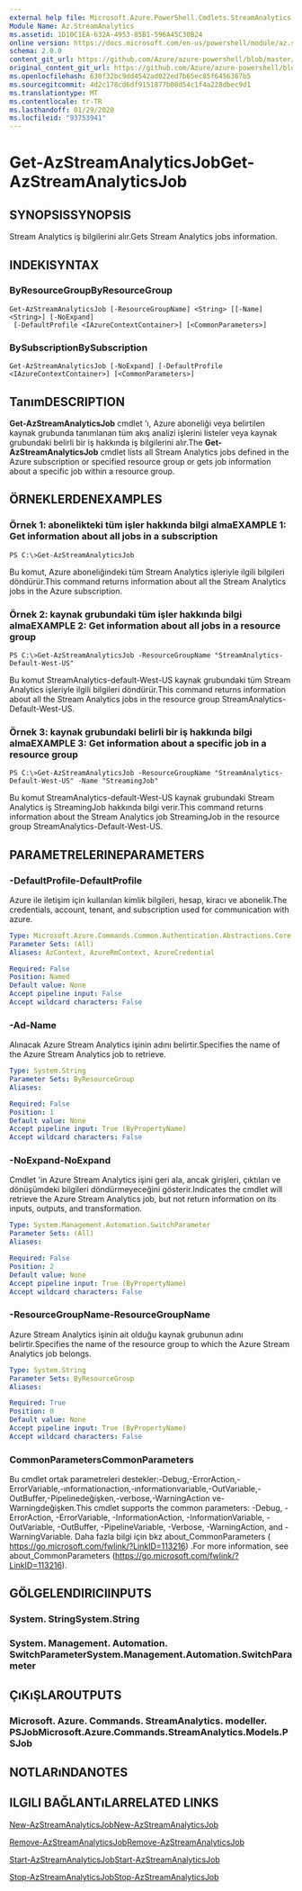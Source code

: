 ```yaml
---
external help file: Microsoft.Azure.PowerShell.Cmdlets.StreamAnalytics.dll-Help.xml
Module Name: Az.StreamAnalytics
ms.assetid: 1D10C1EA-632A-4953-85B1-596A45C30B24
online version: https://docs.microsoft.com/en-us/powershell/module/az.streamanalytics/get-azstreamanalyticsjob
schema: 2.0.0
content_git_url: https://github.com/Azure/azure-powershell/blob/master/src/StreamAnalytics/StreamAnalytics/help/Get-AzStreamAnalyticsJob.md
original_content_git_url: https://github.com/Azure/azure-powershell/blob/master/src/StreamAnalytics/StreamAnalytics/help/Get-AzStreamAnalyticsJob.md
ms.openlocfilehash: 630f32bc9dd4542ad022ed7b65ec85f6456367b5
ms.sourcegitcommit: 4d2c178cd6df9151877b08d54c1f4a228dbec9d1
ms.translationtype: MT
ms.contentlocale: tr-TR
ms.lasthandoff: 01/29/2020
ms.locfileid: "93753941"
---
```

# <span data-ttu-id="fa4d4-101">Get-AzStreamAnalyticsJob</span><span class="sxs-lookup"><span data-stu-id="fa4d4-101">Get-AzStreamAnalyticsJob</span></span>

## <span data-ttu-id="fa4d4-102">SYNOPSIS</span><span class="sxs-lookup"><span data-stu-id="fa4d4-102">SYNOPSIS</span></span>
<span data-ttu-id="fa4d4-103">Stream Analytics iş bilgilerini alır.</span><span class="sxs-lookup"><span data-stu-id="fa4d4-103">Gets Stream Analytics jobs information.</span></span>

## <span data-ttu-id="fa4d4-104">INDEKI</span><span class="sxs-lookup"><span data-stu-id="fa4d4-104">SYNTAX</span></span>

### <span data-ttu-id="fa4d4-105">ByResourceGroup</span><span class="sxs-lookup"><span data-stu-id="fa4d4-105">ByResourceGroup</span></span>
```
Get-AzStreamAnalyticsJob [-ResourceGroupName] <String> [[-Name] <String>] [-NoExpand]
 [-DefaultProfile <IAzureContextContainer>] [<CommonParameters>]
```

### <span data-ttu-id="fa4d4-106">BySubscription</span><span class="sxs-lookup"><span data-stu-id="fa4d4-106">BySubscription</span></span>
```
Get-AzStreamAnalyticsJob [-NoExpand] [-DefaultProfile <IAzureContextContainer>] [<CommonParameters>]
```

## <span data-ttu-id="fa4d4-107">Tanım</span><span class="sxs-lookup"><span data-stu-id="fa4d4-107">DESCRIPTION</span></span>
<span data-ttu-id="fa4d4-108">**Get-AzStreamAnalyticsJob** cmdlet 'ı, Azure aboneliği veya belirtilen kaynak grubunda tanımlanan tüm akış analizi işlerini listeler veya kaynak grubundaki belirli bir iş hakkında iş bilgilerini alır.</span><span class="sxs-lookup"><span data-stu-id="fa4d4-108">The **Get-AzStreamAnalyticsJob** cmdlet lists all Stream Analytics jobs defined in the Azure subscription or specified resource group or gets job information about a specific job within a resource group.</span></span>

## <span data-ttu-id="fa4d4-109">ÖRNEKLERDEN</span><span class="sxs-lookup"><span data-stu-id="fa4d4-109">EXAMPLES</span></span>

### <span data-ttu-id="fa4d4-110">Örnek 1: abonelikteki tüm işler hakkında bilgi alma</span><span class="sxs-lookup"><span data-stu-id="fa4d4-110">EXAMPLE 1: Get information about all jobs in a subscription</span></span>
```
PS C:\>Get-AzStreamAnalyticsJob
```

<span data-ttu-id="fa4d4-111">Bu komut, Azure aboneliğindeki tüm Stream Analytics işleriyle ilgili bilgileri döndürür.</span><span class="sxs-lookup"><span data-stu-id="fa4d4-111">This command returns information about all the Stream Analytics jobs in the Azure subscription.</span></span>

### <span data-ttu-id="fa4d4-112">Örnek 2: kaynak grubundaki tüm işler hakkında bilgi alma</span><span class="sxs-lookup"><span data-stu-id="fa4d4-112">EXAMPLE 2: Get information about all jobs in a resource group</span></span>
```
PS C:\>Get-AzStreamAnalyticsJob -ResourceGroupName "StreamAnalytics-Default-West-US"
```

<span data-ttu-id="fa4d4-113">Bu komut StreamAnalytics-default-West-US kaynak grubundaki tüm Stream Analytics işleriyle ilgili bilgileri döndürür.</span><span class="sxs-lookup"><span data-stu-id="fa4d4-113">This command returns information about all the Stream Analytics jobs in the resource group StreamAnalytics-Default-West-US.</span></span>

### <span data-ttu-id="fa4d4-114">Örnek 3: kaynak grubundaki belirli bir iş hakkında bilgi alma</span><span class="sxs-lookup"><span data-stu-id="fa4d4-114">EXAMPLE 3: Get information about a specific job in a resource group</span></span>
```
PS C:\>Get-AzStreamAnalyticsJob -ResourceGroupName "StreamAnalytics-Default-West-US" -Name "StreamingJob"
```

<span data-ttu-id="fa4d4-115">Bu komut StreamAnalytics-default-West-US kaynak grubundaki Stream Analytics iş StreamingJob hakkında bilgi verir.</span><span class="sxs-lookup"><span data-stu-id="fa4d4-115">This command returns information about the Stream Analytics job StreamingJob in the resource group StreamAnalytics-Default-West-US.</span></span>

## <span data-ttu-id="fa4d4-116">PARAMETRELERINE</span><span class="sxs-lookup"><span data-stu-id="fa4d4-116">PARAMETERS</span></span>

### <span data-ttu-id="fa4d4-117">-DefaultProfile</span><span class="sxs-lookup"><span data-stu-id="fa4d4-117">-DefaultProfile</span></span>
<span data-ttu-id="fa4d4-118">Azure ile iletişim için kullanılan kimlik bilgileri, hesap, kiracı ve abonelik.</span><span class="sxs-lookup"><span data-stu-id="fa4d4-118">The credentials, account, tenant, and subscription used for communication with azure.</span></span>

```yaml
Type: Microsoft.Azure.Commands.Common.Authentication.Abstractions.Core.IAzureContextContainer
Parameter Sets: (All)
Aliases: AzContext, AzureRmContext, AzureCredential

Required: False
Position: Named
Default value: None
Accept pipeline input: False
Accept wildcard characters: False
```

### <span data-ttu-id="fa4d4-119">-Ad</span><span class="sxs-lookup"><span data-stu-id="fa4d4-119">-Name</span></span>
<span data-ttu-id="fa4d4-120">Alınacak Azure Stream Analytics işinin adını belirtir.</span><span class="sxs-lookup"><span data-stu-id="fa4d4-120">Specifies the name of the Azure Stream Analytics job to retrieve.</span></span>

```yaml
Type: System.String
Parameter Sets: ByResourceGroup
Aliases:

Required: False
Position: 1
Default value: None
Accept pipeline input: True (ByPropertyName)
Accept wildcard characters: False
```

### <span data-ttu-id="fa4d4-121">-NoExpand</span><span class="sxs-lookup"><span data-stu-id="fa4d4-121">-NoExpand</span></span>
<span data-ttu-id="fa4d4-122">Cmdlet 'in Azure Stream Analytics işini geri ala, ancak girişleri, çıktıları ve dönüşümdeki bilgileri döndürmeyeceğini gösterir.</span><span class="sxs-lookup"><span data-stu-id="fa4d4-122">Indicates the cmdlet will retrieve the Azure Stream Analytics job, but not return information on its inputs, outputs, and transformation.</span></span>

```yaml
Type: System.Management.Automation.SwitchParameter
Parameter Sets: (All)
Aliases:

Required: False
Position: 2
Default value: None
Accept pipeline input: True (ByPropertyName)
Accept wildcard characters: False
```

### <span data-ttu-id="fa4d4-123">-ResourceGroupName</span><span class="sxs-lookup"><span data-stu-id="fa4d4-123">-ResourceGroupName</span></span>
<span data-ttu-id="fa4d4-124">Azure Stream Analytics işinin ait olduğu kaynak grubunun adını belirtir.</span><span class="sxs-lookup"><span data-stu-id="fa4d4-124">Specifies the name of the resource group to which the Azure Stream Analytics job belongs.</span></span>

```yaml
Type: System.String
Parameter Sets: ByResourceGroup
Aliases:

Required: True
Position: 0
Default value: None
Accept pipeline input: True (ByPropertyName)
Accept wildcard characters: False
```

### <span data-ttu-id="fa4d4-125">CommonParameters</span><span class="sxs-lookup"><span data-stu-id="fa4d4-125">CommonParameters</span></span>
<span data-ttu-id="fa4d4-126">Bu cmdlet ortak parametreleri destekler:-Debug,-ErrorAction,-ErrorVariable,-ınformationaction,-ınformationvariable,-OutVariable,-OutBuffer,-Pipelinedeğişken,-verbose,-WarningAction ve-Warningdeğişken.</span><span class="sxs-lookup"><span data-stu-id="fa4d4-126">This cmdlet supports the common parameters: -Debug, -ErrorAction, -ErrorVariable, -InformationAction, -InformationVariable, -OutVariable, -OutBuffer, -PipelineVariable, -Verbose, -WarningAction, and -WarningVariable.</span></span> <span data-ttu-id="fa4d4-127">Daha fazla bilgi için bkz about_CommonParameters ( https://go.microsoft.com/fwlink/?LinkID=113216) .</span><span class="sxs-lookup"><span data-stu-id="fa4d4-127">For more information, see about_CommonParameters (https://go.microsoft.com/fwlink/?LinkID=113216).</span></span>

## <span data-ttu-id="fa4d4-128">GÖLGELENDIRICI</span><span class="sxs-lookup"><span data-stu-id="fa4d4-128">INPUTS</span></span>

### <span data-ttu-id="fa4d4-129">System. String</span><span class="sxs-lookup"><span data-stu-id="fa4d4-129">System.String</span></span>

### <span data-ttu-id="fa4d4-130">System. Management. Automation. SwitchParameter</span><span class="sxs-lookup"><span data-stu-id="fa4d4-130">System.Management.Automation.SwitchParameter</span></span>

## <span data-ttu-id="fa4d4-131">ÇıKıŞLAR</span><span class="sxs-lookup"><span data-stu-id="fa4d4-131">OUTPUTS</span></span>

### <span data-ttu-id="fa4d4-132">Microsoft. Azure. Commands. StreamAnalytics. modeller. PSJob</span><span class="sxs-lookup"><span data-stu-id="fa4d4-132">Microsoft.Azure.Commands.StreamAnalytics.Models.PSJob</span></span>

## <span data-ttu-id="fa4d4-133">NOTLARıNDA</span><span class="sxs-lookup"><span data-stu-id="fa4d4-133">NOTES</span></span>

## <span data-ttu-id="fa4d4-134">ILGILI BAĞLANTıLAR</span><span class="sxs-lookup"><span data-stu-id="fa4d4-134">RELATED LINKS</span></span>

[<span data-ttu-id="fa4d4-135">New-AzStreamAnalyticsJob</span><span class="sxs-lookup"><span data-stu-id="fa4d4-135">New-AzStreamAnalyticsJob</span></span>](./New-AzStreamAnalyticsJob.md)

[<span data-ttu-id="fa4d4-136">Remove-AzStreamAnalyticsJob</span><span class="sxs-lookup"><span data-stu-id="fa4d4-136">Remove-AzStreamAnalyticsJob</span></span>](./Remove-AzStreamAnalyticsJob.md)

[<span data-ttu-id="fa4d4-137">Start-AzStreamAnalyticsJob</span><span class="sxs-lookup"><span data-stu-id="fa4d4-137">Start-AzStreamAnalyticsJob</span></span>](./Start-AzStreamAnalyticsJob.md)

[<span data-ttu-id="fa4d4-138">Stop-AzStreamAnalyticsJob</span><span class="sxs-lookup"><span data-stu-id="fa4d4-138">Stop-AzStreamAnalyticsJob</span></span>](./Stop-AzStreamAnalyticsJob.md)


